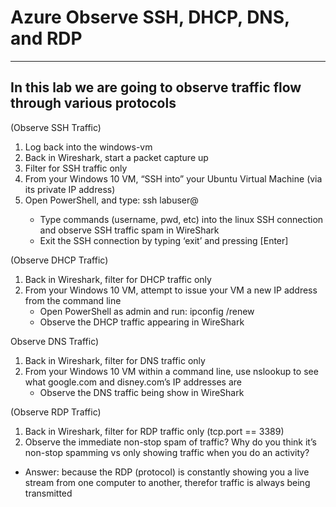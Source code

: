 # Azure Observe SSH, DHCP, DNS, and RDP
---
In this lab we are going to observe traffic flow through various protocols 
---

(Observe SSH Traffic)
1. Log back into the windows-vm
2. Back in Wireshark, start a packet capture up
3. Filter for SSH traffic only
4. From your Windows 10 VM, “SSH into” your Ubuntu Virtual Machine (via its private IP address)
5. Open PowerShell, and type: ssh labuser@<private IP address>
   - Type commands (username, pwd, etc) into the linux SSH connection and observe SSH traffic spam in WireShark
   - Exit the SSH connection by typing ‘exit’ and pressing [Enter]

(Observe DHCP Traffic)
1. Back in Wireshark, filter for DHCP traffic only
2. From your Windows 10 VM, attempt to issue your VM a new IP address from the command line
   - Open PowerShell as admin and run: ipconfig /renew
   - Observe the DHCP traffic appearing in WireShark

Observe DNS Traffic)
1. Back in Wireshark, filter for DNS traffic only
2. From your Windows 10 VM within a command line, use nslookup to see what google.com and disney.com’s IP addresses are
   - Observe the DNS traffic being show in WireShark

(Observe RDP Traffic)
1. Back in Wireshark, filter for RDP traffic only (tcp.port == 3389)
2. Observe the immediate non-stop spam of traffic? Why do you think it’s non-stop spamming vs only showing traffic when you do an activity?
  - Answer: because the RDP (protocol) is constantly showing you a live stream from one computer to another, therefor traffic is always being transmitted
